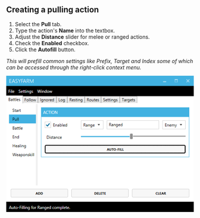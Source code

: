 ## Creating a pulling action
1. Select the **Pull** tab.
2. Type the action's **Name** into the textbox.
3. Adjust the **Distance** slider for melee or ranged actions.
4. Check the **Enabled** checkbox.
5. Click the **Autofill** button.

*This will prefill common settings like Prefix, Target and Index
some of which can be accessed through the right-click context menu.*

![](images/pulling.png)
